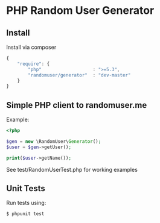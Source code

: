 # PHP Random User Generator

Install
-------
Install via composer
```javascript
{
	"require": {
		"php"                   : ">=5.3",
		"randomuser/generator"  : "dev-master"
	}
}
```

Simple PHP client to randomuser.me
----------------------------------
Example:
```php
<?php

$gen = new \RandomUser\Generator();
$user = $gen->getUser();

print($user->getName());
```

See test/RandomUserTest.php for working examples

Unit Tests
----------
Run tests using:

	$ phpunit test
